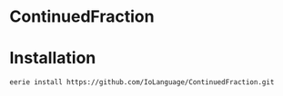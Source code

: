 # ContinuedFraction 

# Installation

```
eerie install https://github.com/IoLanguage/ContinuedFraction.git
```
